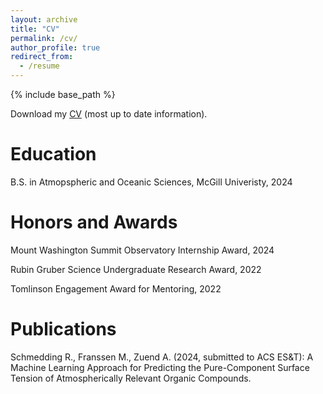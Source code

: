 ```yaml
---
layout: archive
title: "CV"
permalink: /cv/
author_profile: true
redirect_from:
  - /resume
---
```


{% include base_path %}

Download my [CV](/files/CV.pdf) (most up to date information).

Education
======
B.S. in Atmopspheric and Oceanic Sciences, McGill Univeristy, 2024

Honors and Awards
======
Mount Washington Summit Observatory Internship Award, 2024

Rubin Gruber Science Undergraduate Research Award, 2022

Tomlinson Engagement Award for Mentoring, 2022
  
Publications
======

Schmedding R., Franssen M., Zuend A. (2024, submitted to ACS ES&T): A Machine Learning Approach for
Predicting the Pure-Component Surface Tension of Atmospherically Relevant Organic Compounds.

  
